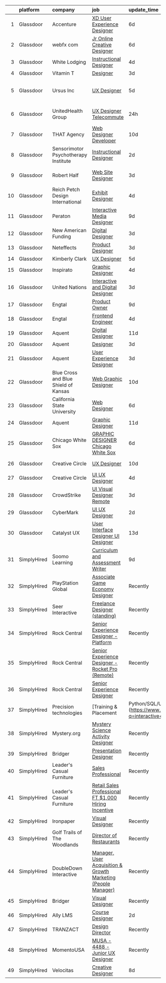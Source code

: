 

|    | platform    | company                              | job                                                                                                                                                                                                                                                                                                                                                                                                                                                                                                                                                                                                                                                                                                                                                                                                                                                                                                                                                                                                                                                                                                                                                                                                                                                                                                                                                                                  | update_time   | location                          |
|---:|:------------|:-------------------------------------|:-------------------------------------------------------------------------------------------------------------------------------------------------------------------------------------------------------------------------------------------------------------------------------------------------------------------------------------------------------------------------------------------------------------------------------------------------------------------------------------------------------------------------------------------------------------------------------------------------------------------------------------------------------------------------------------------------------------------------------------------------------------------------------------------------------------------------------------------------------------------------------------------------------------------------------------------------------------------------------------------------------------------------------------------------------------------------------------------------------------------------------------------------------------------------------------------------------------------------------------------------------------------------------------------------------------------------------------------------------------------------------------|:--------------|:----------------------------------|
|  1 | Glassdoor   | Accenture                            | [XD User Experience Designer](https://www.glassdoor.com/partner/jobListing.htm?pos=128&ao=1136043&s=58&guid=000001821014bbdc9a09d3584694411e&src=GD_JOB_AD&t=SR&vt=w&cs=1_2aed7ff4&cb=1658127170999&jobListingId=1007998810014&jrtk=3-0-1g8819f0ujm79801-1g8819f1cgrj9800-8f8785f4481b474c-)                                                                                                                                                                                                                                                                                                                                                                                                                                                                                                                                                                                                                                                                                                                                                                                                                                                                                                                                                                                                                                                                                         | 6d            | Ann Arbor, MI                     |
|  2 | Glassdoor   | webfx com                            | [Jr  Online Creative Designer](https://www.glassdoor.com/partner/jobListing.htm?pos=127&ao=1136043&s=58&guid=000001821014bbdc9a09d3584694411e&src=GD_JOB_AD&t=SR&vt=w&ea=1&cs=1_3067e1af&cb=1658127170999&jobListingId=1007998523752&jrtk=3-0-1g8819f0ujm79801-1g8819f1cgrj9800-e3a07e991e3ec309-)                                                                                                                                                                                                                                                                                                                                                                                                                                                                                                                                                                                                                                                                                                                                                                                                                                                                                                                                                                                                                                                                                   | 6d            | Harrisburg, PA                    |
|  3 | Glassdoor   | White Lodging                        | [Instructional Designer](https://www.glassdoor.com/partner/jobListing.htm?pos=109&ao=1110586&s=58&guid=000001821014bbdc9a09d3584694411e&src=GD_JOB_AD&t=SR&vt=w&ea=1&cs=1_04bdc2a3&cb=1658127170997&jobListingId=1008002432709&cpc=334ABAF5D42DC775&jrtk=3-0-1g8819f0ujm79801-1g8819f1cgrj9800-f1d73c922390e348--6NYlbfkN0CUGuJLYmOnKBgjCZRnwO7fYc5K2aVUnFf8xcwRpKz41myuTgtJNNvB_9HXDd2cV4Cl7HLFKs17h2rqyavgjPC6L42dJaH0c6QNVRtZWQPuHpjI4Fokm4ZQD5eb7U7gUh3h1r9EWKuQyqKEd3hJkg6dInTzVAdvPe2yG61bsA5GNyYA20khIpMUoMRl1w6HClgiHky_ejy588yfPrUCK7-5ZUMGNw-BQwvFapr1601rj0yFMOaNUqKC772qpL8JnjOX0xNdxOk0OtfHmo1POhTBi2PPLnTPsz1wAh27WMqYVUOdBA1p8qB0nF7VckE7Gtw3swV3Ll5yE3KrUZonjlT5j1ZYRPACKPqY6LPALg4CeN7TLYyWxYEZeUV7b2CbTnm4TQqsi592tejhEH0C4ETUYW2cBfwRlgGL4yTrWxRXjplsub8P43CJZbPci8DEk17N3n3C8ERrorF4ygQeTpbbbpVBs_Qa9tDa6UY21mMvReacgHr6J1OWLQa4wdFybME%3D)                                                                                                                                                                                                                                                                                                                                                                                                                                                                                                                      | 4d            | Remote                            |
|  4 | Glassdoor   | Vitamin T                            | [Designer](https://www.glassdoor.com/partner/jobListing.htm?pos=118&ao=1110586&s=58&guid=000001821014bbdc9a09d3584694411e&src=GD_JOB_AD&t=SR&vt=w&cs=1_a90fe26e&cb=1658127170998&jobListingId=1008006318838&cpc=334ABAF5D42DC775&jrtk=3-0-1g8819f0ujm79801-1g8819f1cgrj9800-c7d7ca1e7b63493b--6NYlbfkN0DMrcEu7yrtATojKJA7cEzGQ3FdRGWLh0CZQInL4ECGI6k5tN82kdM0OKoro5eXmjo80z3blDf38MxDtG7OIqdO2V2y3F7ikmR8dSt4Ww3HoTqnOf7TOkJOlXrmqtd1BDpsoisAi_Vs_2wtfU5oF2NH8qhILIZuth9zGpa6x0tbKnwPmWc6VqLoeiG-VRPELTO21McMXSpBnIWdEGKfGYNcKCLDqa8kQ4d3zY_JAyba04Gqw3ozKsGqu4AnsAmsixHirN44bS3xk8shU6SXVKe1kOdCB7jJd0XRll4GTCmAP4NDWYKGuj4xRm7Yh42-eyReZGiZOgz6vAnr_edAcNyBXX4em5JAsm5-TXig7Wj_jILIdTizrZiCgQdok2ymAzIYFuBsj0TgDtu0m3E1N4qCOhEglEwqPBLTjLY5YifVXsWgUoG7GXnmCaJGiyLhpHq7_an1pwsvXLuYVNzaKZuM)                                                                                                                                                                                                                                                                                                                                                                                                                                                                                                                                                                                       | 3d            | Remote                            |
|  5 | Glassdoor   | Ursus  Inc                           | [UX Designer](https://www.glassdoor.com/partner/jobListing.htm?pos=112&ao=1110586&s=58&guid=000001821014bbdc9a09d3584694411e&src=GD_JOB_AD&t=SR&vt=w&ea=1&cs=1_7a7d7239&cb=1658127170998&jobListingId=1008000665317&cpc=7AD1D84939BBEEF3&jrtk=3-0-1g8819f0ujm79801-1g8819f1cgrj9800-0f96744813fa570c--6NYlbfkN0CT8vBT9H5mqECx2dfLV_FONLPDKpIRssxVwtj05Tmm4rA5I0VNOPdM1oYsK66ov5raqgX3wEbAqZdKQ2bRDD-Dp0X6-vi-rGFWtr5JmS7ri8iqta97A4Sba_QeprC4_8DjNvbDSvKOzIvMsF2UHHBgczxw4I2t8hMOYXP0E6I4ch5WH6uqp-NbhlHYTMbqzz3uLwtbABvu9Giti9OM5VlRSbrRdL3CC55Av1Sda1Kiyie4YbGUx2Or94kbbyuLO7xb4jcPwZHkA3dlz3kULI_w5QJ0JT_Dc5-6LhS5e33G7vWRZROZB2LkcOmEyrGYYDZ69Zq-see-iIPCJ1aABKEsegAc-PlWfvECUqCSC38Mlag6uz9gXq0ERpdriLt_BxTYfnCrFsUoAd_A3FHZBCtygT8LKW38JYdXXNdgPe0E5NMwx5yDDGTqFeVm__OtEGN5OgCIPmPxRxFAq7OIKFeyITLHQCQfxCf7VMFK2QB94j6tLxpfkDQfEQuCS2UnKOYejc8O4nTeRDBbumDEBul0egv5_gvx5FNfg_DHBHWq3_iVNRAo_ynxRzFaUEM-oroknIO26vD57lBwXimn1HhwxFHO9yeYHUh5MWPYx1FJk9LETUK0CvIK6FwDMz6SOqk2ZDEhLJ_hACIkmN8rCBT1r7kmdBAU9RQ8_V3tklAt9C5KGYUS4OEAnhrxd6jBsF-WEJVwWGOFKel6GDGxkhggM9MJvG6WahZGI9DoDZJZ2YxuouCqWObl6C-lGB7Fr65jgqlTgNHxS9R8flNFYru2ZIpJyZpP5Z8jfMkWReXsCJnspK9T-VWyijv93RFfP3tgWqACyg65FCIw_LEBoNzqnsUNKZ7Zp5D69w1JlzwKQMBsDfPbCFErmSLjr8aVMamETktIH5M1JOXL-6oq_0kPKaZEJrEkAgGdHwTyOUDWJIb9nX95DBOWWpL3A_KTDQpWNDHvrWMw501k4jlJ6FLCWRlufSZdESSK3T4Q1d0PAA3D_dzgmOOsXG0k7Rh6F3s%3D) | 5d            | Westlake Village, Los Angeles, CA |
|  6 | Glassdoor   | UnitedHealth Group                   | [UX Designer   Telecommute](https://www.glassdoor.com/partner/jobListing.htm?pos=107&ao=1110586&s=58&guid=000001821014bbdc9a09d3584694411e&src=GD_JOB_AD&t=SR&vt=w&cs=1_803d47e2&cb=1658127170996&jobListingId=1008011106466&cpc=F41FEAB56D215062&jrtk=3-0-1g8819f0ujm79801-1g8819f1cgrj9800-fc8af884c2fa0a69--6NYlbfkN0C8O9VKdOj_1Zh75e9_CvYhSsWVxS1Pvi5WUWhsf4w7FOqiBDV5gLd8UJrG7vSEtbuVIqEurz7H746Am0o_l6joGfso6GReypwzaYKQWc37aNYfrlX-y_XltmqzZzaTmF0NLcuGdYEDkSozTS-2RpqEm8zBbtNsNzzRCKMaAMgubMJjNG1n5cuZ9IYzd3bDikt2bvfQsUk6GJHTbDmqkq34K9O6UDjQtAIVq0x0Dpt49Wp2VSb7drDx3w5fjEYrVzH-htndnNTSJTlYxO-Z-0HEDLZuE1TNWmAPcxAkJOKOmDsqWETj2r7H-OG11QUfrI56UfuqtYvugdO44jMwXqlgQCoEVR235gpxIcRDt0QXqulFbSLanGIkxDF34ceO5_Q9aWMLFSREJApviAC4wVEz4ofwFO-x2a_cJkj7qMlgzA%3D%3D)                                                                                                                                                                                                                                                                                                                                                                                                                                                                                                                                                                                                          | 24h           | Los Angeles, CA                   |
|  7 | Glassdoor   | THAT Agency                          | [Web Designer Developer](https://www.glassdoor.com/partner/jobListing.htm?pos=103&ao=1110586&s=58&guid=000001821014bbdc9a09d3584694411e&src=GD_JOB_AD&t=SR&vt=w&ea=1&cs=1_1d1839c6&cb=1658127170995&jobListingId=1007990020797&cpc=B576E40E3A51D23B&jrtk=3-0-1g8819f0ujm79801-1g8819f1cgrj9800-0c50c41ba30ab75e--6NYlbfkN0CNPXhQHeQmpFLG1zbnVry6FDwS6k36Zx3mOturxRE7VTwd-PHBCgegvK6MSUCpLPNO5VeDiSWy4Jg_X4vF36py9cvxKfHCa3YoYBIzWKw3WHI5I-J9NyizVTVDg5tcklXjn-A-4m5usbuY75GunOoLcnQEC6itfPuGb4uBUW9zcmWdS5i-3rDgLi_VQXhNEa-5jiM3_R4HQgcY7ikBTrT9VmGHoaICIzQnHbXy23Vy1pfuI85uQ8qoCgAxn0n7-8AH7xptevvhYzOJovYuz1dYcu9M5lzk_ODzSojbdXmNMPIUH8Ze9prCyOvs5XLGDBXU-T8DnlwmR7mXzSIqUGgwfHuRJ4r131M_g79Sbqcuou5OAawY4VfMlD8HNSM4A9S28bXqgrxRoJpo_LinhSf81oEn9jndtscKXqPs9_NATapbetNv_S7Af4EGZJ0oFd6Vgip_QcEQ_4s7h4UZGENbx6ifYYw0RON_pszpOl7J30yqm87H9Td54864MkU7OV4%3D)                                                                                                                                                                                                                                                                                                                                                                                                                                                                                                                      | 10d           | West Palm Beach, FL               |
|  8 | Glassdoor   | Sensorimotor Psychotherapy Institute | [Instructional Designer](https://www.glassdoor.com/partner/jobListing.htm?pos=105&ao=1110586&s=58&guid=000001821014bbdc9a09d3584694411e&src=GD_JOB_AD&t=SR&vt=w&ea=1&cs=1_1d34bc1f&cb=1658127170996&jobListingId=1008008333011&cpc=44CD5376B8534B8F&jrtk=3-0-1g8819f0ujm79801-1g8819f1cgrj9800-6e07102b6f975ccd--6NYlbfkN0BxkLIcfe0oqaYINownie861a0BJtkzmJW-WyGv8J0JYLPI_pkCjhnMsUhoUXtoasG26cMlDiiyaIe9okRIv-06E0Ibk8N9glSVhe9b2ec0KYjdEj3ZGIxXcwTSaayWbkZL0s4ZlplEZ40Kxb6Exix5DLMLz2yCPDhqI91-pD10F7eECK3bZNCREH1AZYBtj8yYQjTpKooUH6lOkLioHctzlZxhKgno4MdTjhfUY8wP0SoWmSpHwVicY_eKCJrHQbBNQEJlstPB45_CMMK-sSWBAG4jeHku1VUnlN0qZVEPL5WN3eEjigRuXV722Lo0OEBTU_93RLJZttVMu6sVf8iHQ7Jurns9OZLYNpaGWs-ITE8KkEja7WDJvaT4OeEdCDWG0Dn0fVYUdI7dyc3Nu471BR_Xm1RlASEGFaH_iLN_65m1xMXzTJikrMY2NEA_nQHI_jgi4db6sq7y_L6wDKZnbacGOL5_RfSlbntXnVF-Z7DB6sKID0tv6twQyXIsTeg%3D)                                                                                                                                                                                                                                                                                                                                                                                                                                                                                                                      | 2d            | Remote                            |
|  9 | Glassdoor   | Robert Half                          | [Web Site Designer](https://www.glassdoor.com/partner/jobListing.htm?pos=120&ao=1110586&s=58&guid=000001821014bbdc9a09d3584694411e&src=GD_JOB_AD&t=SR&vt=w&ea=1&cs=1_6b56b2f0&cb=1658127170999&jobListingId=1008005783556&cpc=F41FEAB56D215062&jrtk=3-0-1g8819f0ujm79801-1g8819f1cgrj9800-75be258a8a1c48d7--6NYlbfkN0CpzDdaQkua3np5pkmj49lKioZwmwxQ-yx5plwbYmV_M_hSx6mEeMAENFxW9nLsJvwHREyJc9lkML2FAP6yY7uOdte9HUn5KI3R_xuU_ILn2v1RWiqOESekSoX9Uved_SJ4LWjkrQyPEYzI_7meqauWph71ZUJqNRqV8D7zr7-ASZalFdYqQ4m2NmXZh3D15XdgXKDDsvF-fHfhuwWk742f-zDYZJCDsCATuKUP8Ei6CRxDB9TjGacP9HjAKW1Hkqmii-lKWbmsCUv8cUeqNTAxzY_9SKO0qtrSokGNCqUheVa-zZ3MtOG9GGwu1YRbiKtWixOfDlGxASNmyGH_k2tY3JZXj6ANU8oU_uo0iPlypKFUfHYcFAvAvADEQfRwz1TVVuvMQMiNBePI6UUeU5p_4YpQE8aqEOYh8dYSDTCKt6HaWsb_MgZfED-gIs2z50cnuErI7X5-2aVEm7Beb3a2Jx8xUdYXG79J4cugncJjL_cyeoff1hq4Dl9Qj2JeXLRjMsoTecWlpivUEkN2tq5aTLoaWcKyznCtqZwr5UgW9Cst-WQg4Sg6)                                                                                                                                                                                                                                                                                                                                                                                                                                                                         | 3d            | San Francisco, CA                 |
| 10 | Glassdoor   | Reich Petch Design International     | [Exhibit Designer](https://www.glassdoor.com/partner/jobListing.htm?pos=104&ao=1110586&s=58&guid=000001821014bbdc9a09d3584694411e&src=GD_JOB_AD&t=SR&vt=w&ea=1&cs=1_4633269f&cb=1658127170996&jobListingId=1008002938812&cpc=AF1E4A3695F490BE&jrtk=3-0-1g8819f0ujm79801-1g8819f1cgrj9800-3b5b7d28d0157a80--6NYlbfkN0AzDkwE1E6nFtjvvvc7BqCxawePj4p5F5Tpa-icpHS7yI1-CjxT_KXQYOVUQT_0dY0vCULujJzTncjbwiIzoH-koxOr7zJXgvIxjTsITWJ3JeHuXqEz5NuacEMkK1_BWBvQFI2sdlgpm-v1MDJ1NMri5mPZccDd5YL8bESDpYGHhCBSuQ89nx4Ag7HlTKZBfmY6vGK52rlx1yxdD2HQRv5-dDOZ4xETmA2ko3PljsUeYkZMpsKulh7PbUGhB-iPX2aCFuFylXXLKlwBcqJpyOtLBrrH29mj7hu6ULu_oh-XJlBGcLXskd-WpXyirqHbnO6IZlp8ep1gBUm_c9iVj6BdoYQbcNp565-rtJn-wIx5u19mFlXwcqvGVxiT-_ArA101YQjqMIcctZPXt6PrPNz8IXwGa3gwLgOAv7-5gp1y9Y4B4iuyhSXx-mGm4GV6-Ly_ZzJwDr5LI5ac03gH0nB3lLnHUQ_Cc2-Ph221SenOtzpLx-9DyBo3mp6UHKPDk6M%3D)                                                                                                                                                                                                                                                                                                                                                                                                                                                                                                                            | 4d            | New York, NY                      |
| 11 | Glassdoor   | Peraton                              | [Interactive Media Designer](https://www.glassdoor.com/partner/jobListing.htm?pos=124&ao=1136043&s=58&guid=000001821014bbdc9a09d3584694411e&src=GD_JOB_AD&t=SR&vt=w&cs=1_668c9c32&cb=1658127170999&jobListingId=1007993449848&jrtk=3-0-1g8819f0ujm79801-1g8819f1cgrj9800-af9754c27ac14a84-)                                                                                                                                                                                                                                                                                                                                                                                                                                                                                                                                                                                                                                                                                                                                                                                                                                                                                                                                                                                                                                                                                          | 9d            | McLean, VA                        |
| 12 | Glassdoor   | New American Funding                 | [Digital Designer](https://www.glassdoor.com/partner/jobListing.htm?pos=108&ao=1110586&s=58&guid=000001821014bbdc9a09d3584694411e&src=GD_JOB_AD&t=SR&vt=w&ea=1&cs=1_1ef25c04&cb=1658127170997&jobListingId=1008005604342&cpc=32EE424DE2B657EB&jrtk=3-0-1g8819f0ujm79801-1g8819f1cgrj9800-96c3d0f824927e96--6NYlbfkN0C2BFb7Ub2YUp4strrym9V3pWtjyRKtgHKt_kMzkewmGGJEved23y_kY-GSZp2akmMrMXBnf0_sPdCtSd-PsOEUyt98Mi-sR6I7bW0HgmIbOmUMY25IRArly9j6Qd8Aune8lrTsZEYIa91ohUTgu9UT6t137nsGeEKm-lxKnQqZh_-my8GcKR-aODhCp_jwJzOP2rLyYzcraf28R_S5zB7CRs1AtUbUYV7VWWg20ApjKQ5RlHTASEV4bEdnhOuniEjW4YD718UV4e38Drw8Wmwyf30GIQCe7e_koAOiXGASvwyhfWhG02YbYz-TSWwqbgLgOn-43oycftu_T42-gh-1HQzJAC9n7gMjX5m36RJU994MW_QIrbmIOCedYk2MsaugVYJrYeZp3b6sJxhqV06cUb_iElicoPLlNLXo-3zo996C-Twwh3zXg-CIV5d9kiXa17wWlBFcJX5ZDPkYtPxHwDFpxDV6VORNwa_tOND3WqpFD5Gqh5fhIbdlCqgjmKQ%3D)                                                                                                                                                                                                                                                                                                                                                                                                                                                                                                                            | 3d            | Remote                            |
| 13 | Glassdoor   | Neteffects                           | [Product Designer](https://www.glassdoor.com/partner/jobListing.htm?pos=115&ao=1110586&s=58&guid=000001821014bbdc9a09d3584694411e&src=GD_JOB_AD&t=SR&vt=w&ea=1&cs=1_c089e2cc&cb=1658127170998&jobListingId=1008005868315&cpc=9DC6E4D8324653EE&jrtk=3-0-1g8819f0ujm79801-1g8819f1cgrj9800-b455ba9be497bd69--6NYlbfkN0DkPptDrJXidHbiX_cAZqY1TBO6BcohTQUDFYyXRozAXCnWqtX7QyrzcYv9EndguHUgBzxSjTIlN8R5APjUlLHcXvf6UKqzRTh5mnDBphuJxX8B2qcI1DRDCe64a9PFP-UrkUNk8IFTNKNsutTJsajT1AAJb6unMnFCgmqwn1BptphvTpVsOJBwgTP42N8apUfFkVDksQilxmFEIodLjo6DasoBzrs7KpmgSHg4b3YJbUOxhfKOzWfj06-EE09i_9MQci14qf_D7UsqOdBy9KA5IdkBJAArWtxpMwjKjgrve_EA28WyQx2E6wyI2JVnJk8wnwMsvuYthLJM_opMTyZsoXwUn1g3M9mRS526WHmMOLigw_QP1XfhB-l4vngmmxJXiDVaRTqU1_qYSi69MFJ4fbAhS2odzbqNwo2Y_uJShJdx7BytM7oFL5nOUtb3G0AIoirDxy-0TpZc0OIOGngMOfy2aiPlz1SpkgJ40J6ENuST5cE_rUPBiTwVX7k2Dt-te1PwISUWMw%3D%3D)                                                                                                                                                                                                                                                                                                                                                                                                                                                                                                              | 3d            | Fenton, MO                        |
| 14 | Glassdoor   | Kimberly Clark                       | [UX Designer](https://www.glassdoor.com/partner/jobListing.htm?pos=110&ao=1110586&s=58&guid=000001821014bbdc9a09d3584694411e&src=GD_JOB_AD&t=SR&vt=w&ea=1&cs=1_8c363999&cb=1658127170997&jobListingId=1008000689139&cpc=C891152315FA1AD8&jrtk=3-0-1g8819f0ujm79801-1g8819f1cgrj9800-6940c3b835ef9c13--6NYlbfkN0ARyD88zZa8G4fZaD6jLAgXtQ8K-B7dWBWCK8oXQKVaKig_6nzqbLjwMGuvQzHRYlOUcSn1scKefGxQpEG5-nCaBd6cLVZW_rTnRdNNgBJQXv5XPN9_UiIHwNcVR5BRuRj-AufwsFa1GHKvjFLik9hTgwSCJJyzjRqUL93YX1UvnIK54z9edYv2l1FDD5h421zEKunAXFZ1zzwtcbj-jZ0XNs_wr7c9ABPThKO_7v91a90X9GJK9lvqaexdUMFRF9-SOBtgn9SFaljPek20WtPIvtSkd7ekatsZYRqGvlQqOyu8ACkKVZ9GNeQcEsFw4pDoqzOjWFY6ycJyixWaht2UluEDMuf0daVkollTKcKanxlqljytp3o0xJDAMKiRs5U8gTp7caWngjS-TviTzMvwnMAFtzmV5fKPdqHHupWZtl9EgVgahzpPX_NVGJeK5-WHlyNB4DnqiQsHwqgqrJ0FZY7RZzgdctYVIUNXsX9Ro7l5ienlHVTOcWsimAG1iDA%3D)                                                                                                                                                                                                                                                                                                                                                                                                                                                                                                                                 | 5d            | Remote                            |
| 15 | Glassdoor   | Inspirato                            | [Graphic Designer](https://www.glassdoor.com/partner/jobListing.htm?pos=125&ao=1136043&s=58&guid=000001821014bbdc9a09d3584694411e&src=GD_JOB_AD&t=SR&vt=w&cs=1_3608a70f&cb=1658127170999&jobListingId=1008002942765&jrtk=3-0-1g8819f0ujm79801-1g8819f1cgrj9800-a6324d24e7891b17-)                                                                                                                                                                                                                                                                                                                                                                                                                                                                                                                                                                                                                                                                                                                                                                                                                                                                                                                                                                                                                                                                                                    | 4d            | Remote                            |
| 16 | Glassdoor   | United Nations                       | [Interactive and Digital Designer](https://www.glassdoor.com/partner/jobListing.htm?pos=129&ao=1136043&s=58&guid=000001821014bbdc9a09d3584694411e&src=GD_JOB_AD&t=SR&vt=w&cs=1_6ffedf91&cb=1658127170999&jobListingId=1008006253502&jrtk=3-0-1g8819f0ujm79801-1g8819f1cgrj9800-a4af8780d5e03816-)                                                                                                                                                                                                                                                                                                                                                                                                                                                                                                                                                                                                                                                                                                                                                                                                                                                                                                                                                                                                                                                                                    | 3d            | New York, NY                      |
| 17 | Glassdoor   | Engtal                               | [Product Owner](https://www.glassdoor.com/partner/jobListing.htm?pos=122&ao=1110586&s=58&guid=000001821014bbdc9a09d3584694411e&src=GD_JOB_AD&t=SR&vt=w&ea=1&cs=1_844a855b&cb=1658127170999&jobListingId=1007993096051&cpc=AC285F3A3ECA6BB0&jrtk=3-0-1g8819f0ujm79801-1g8819f1cgrj9800-eee2d180471af58c--6NYlbfkN0B7Z8t6fEMDh_BTkcJVPNJicKvZQEBTy5HSwyHa20ewqmyfWNXjNsfvmtdqiCQm-EzbU_ayt_1dV_mkQSOUR08VlOWq-QB78UPnTy2vK8yzdADMRvGTm3TJ5v2VuzjgkA4o0Fcdt23tZ2IZ4ux3MwC-fHSfDwcDbVtZ5V5QbjZdN6YagjtkutiiKnkhH4GHJmhuGrMMLVRoWQIsatF99vT2vGmUrviLaf7MtZdig0f3hED_xN0umcdgO-ogVTmlZMrklrCCOzgyKZZaP3x1pfD-UNsHuus7iJIVH_Duf5VBefCvGMyjKsZa7WKBNMk-05GdFbXqJgLdJMTyYfR2r4zJvYqXFuHGwrNNtTxpjOJ9g51zrEJrEPgsdepQPBN1nTZeGOrRj6SlF2-p-gyZR9IKsU9Bv-Pwx_Er24vyNpQ2epBfSeGgF3ml42dDoLKLnlT_plmOaPLK5XHUUjzUTK1Sd3Cnu2DR6pFx0xVN64n2D6tIrpqBX3OLfYHzVB_UXz0%3D)                                                                                                                                                                                                                                                                                                                                                                                                                                                                                                                               | 9d            | Englewood, CO                     |
| 18 | Glassdoor   | Engtal                               | [Frontend Engineer](https://www.glassdoor.com/partner/jobListing.htm?pos=117&ao=1110586&s=58&guid=000001821014bbdc9a09d3584694411e&src=GD_JOB_AD&t=SR&vt=w&ea=1&cs=1_bee7499e&cb=1658127170999&jobListingId=1008002673139&cpc=AC285F3A3ECA6BB0&jrtk=3-0-1g8819f0ujm79801-1g8819f1cgrj9800-79d59325bcaae3bb--6NYlbfkN0B7Z8t6fEMDh_BTkcJVPNJicKvZQEBTy5HSwyHa20ewqmyfWNXjNsfvmtdqiCQm-ExtS6xz5Sl1OvZBWtRbLgq20bQnKJXfljdUsfx2oPzT1-S7qnfj3T3-N2DzLnEDKKHD_QQHYIGdzkNF1ojLTKGXEDYounEBkkB95nCdgj29ygoTeOxojKlerontGyD39dr2_eSFskizPoCqTYFZRNlPfjf5EGjkVi3LwnnAO83kg5AjOKbe80Uw0pQHoB9KNvTfcLQEakAaBNFR-3Hlbg_PWPYfNs90MfRjdQnlj6Rq13CnQIr3ZkqBswR1Nn9oB98SIEM1XHm6nK3zLkZg-NpdpAEciBveYLboYuUwOVztvSiVrGDnKIgYvsmpJhiSyT82sTDbKeunq3CkNpFWvXWaYGH0zkXuf0RdPUSJnQo6AFhXcfzyCzsse0GqmSCdeaHYNjkjKH_WaorYHUMMQY7XevAAVoWev5MABoxYPG_o4hcTrIOjEQ-ikKyVJygQt0o%3D)                                                                                                                                                                                                                                                                                                                                                                                                                                                                                                                           | 4d            | Remote                            |
| 19 | Glassdoor   | Aquent                               | [Digital Designer](https://www.glassdoor.com/partner/jobListing.htm?pos=121&ao=1110586&s=58&guid=000001821014bbdc9a09d3584694411e&src=GD_JOB_AD&t=SR&vt=w&cs=1_963409b9&cb=1658127170999&jobListingId=1007988244177&cpc=3DB599BF2F4828F0&jrtk=3-0-1g8819f0ujm79801-1g8819f1cgrj9800-81eb5540782e989b--6NYlbfkN0DMrcEu7yrtATojKJA7cEzGQ3FdRGWLh0CZQInL4ECGI9gD0Wolx9R2v-Aex0-GK07REm1m7sETvjyInrHo4GQnK4bB16FHwajt8xGSsCfEeU1-PjuZPHT7w1eK6QEn4Au2oR7xkDOVJ5TUE_bGFzAB_kvTlvdESeZSGvIMV1SBlW9s20XP-jqMBctR7kXMazKAmFfvbcXyqnyiGWxU9fkUmclh324VjGPhwLdhpFO13VjunqMF4OS1bUAzVEZPL0XvnoToErR1XSrvLnzYiv0k2BgvvqROP3QmELXwTKSGXsXA8CDy0T4okRT_SZiN75QqVpVIRV4MPTuDzjsTrUoEVxY8jYhOFrGwfer3CNzNr9v1dL0BCCmU1POKXxFusGeWQ-gHpSr9ryV3Ziy86VWVh9V01BmDFzuMullZWuykyif79lOvnNlpCfqNVvsvej13tRJfuTPMCA%3D%3D)                                                                                                                                                                                                                                                                                                                                                                                                                                                                                                                                                                                   | 11d           | Pacific, MO                       |
| 20 | Glassdoor   | Aquent                               | [Designer](https://www.glassdoor.com/partner/jobListing.htm?pos=116&ao=1110586&s=58&guid=000001821014bbdc9a09d3584694411e&src=GD_JOB_AD&t=SR&vt=w&cs=1_53921d24&cb=1658127170998&jobListingId=1008005717302&cpc=B076152010A3B66C&jrtk=3-0-1g8819f0ujm79801-1g8819f1cgrj9800-7b9d75c85321c3bc--6NYlbfkN0DMrcEu7yrtATojKJA7cEzGQ3FdRGWLh0CZQInL4ECGI9gD0Wolx9R2EDT7B77c2cTStk5xcRXs40S85yo9payLD3YhGHfq9pAjRpEQkEkLsu_qSYEQq_qXR7aq52LtEWM8YkTcc_GGzpwtjLVc2lKH9fJSJ-lugPakI67T9snYeUh5FYe2XaDQY_DTrt_MgZP9J9nsyL21gnXrHqaoQcz_7xSy1ajkIwKl2aSrqtsPONVHLHHB9xbpV06zVWO-Mw-LbLaSLJjwAwnBqrmhTe9_KodW14OXBcRvgEfLywK_pQwxVj1A0sJpMUPNcE29-WFor1PRCrOgn043wEWE9p1pKGiUiyssUI_2nrQOEgK8QHBglt8ESci4K5gcgq9RHEFWSxzvHxfr-mZM2cTopRSnbRLh_TWXVZyKPyM7nkjFnt0x9Tzh_N2gvhdwwa7HAhrklSLDLYZETQ%3D%3D)                                                                                                                                                                                                                                                                                                                                                                                                                                                                                                                                                                                           | 3d            | Remote                            |
| 21 | Glassdoor   | Aquent                               | [User Experience Designer](https://www.glassdoor.com/partner/jobListing.htm?pos=114&ao=1110586&s=58&guid=000001821014bbdc9a09d3584694411e&src=GD_JOB_AD&t=SR&vt=w&cs=1_a41cb0dd&cb=1658127170998&jobListingId=1008005717309&cpc=217C45A42544DB93&jrtk=3-0-1g8819f0ujm79801-1g8819f1cgrj9800-98b219d95de7ba66--6NYlbfkN0DMrcEu7yrtATojKJA7cEzGQ3FdRGWLh0CZQInL4ECGI9gD0Wolx9R2v-Aex0-GK05IfJLz51ifQlFu3f9LLJriXpNmR4ZDTEaouVazj3PnmjzQacyfOeWRWT3lZ6Br6C-TpxZKn-A4G79nV1jZ5dnSgNQO4TRuaDhpZjXEQV_EyCCRWeD0MwXXfd9O3bcaEYRC-5maN0Hhs3D7j8jGCi7F8_dUN-FfG54XLPSdLFGAhNxjctSk5Vh3Kk9TcytVhdrvPQku6LGsnXkAickUvsb1C1XDoVaPgUb6oKNkzZaw9_5yTb-hEMF-Zg1mxMk-0PquXY_dPzOlKYd07arl_SMdFAoOe7tsJgj8V9oCiIcm3PJj9N7DxSFmqRBtdNJF57TmxNwr9eps-pKW76FkF3ra2QDg-sB17KAeDTKI-UfYgoCojXimRrB4bJc4YCFrOJjUD6mcXjIj-w%3D%3D)                                                                                                                                                                                                                                                                                                                                                                                                                                                                                                                                                                           | 3d            | Seattle, WA                       |
| 22 | Glassdoor   | Blue Cross and Blue Shield of Kansas | [Web   Graphic Designer](https://www.glassdoor.com/partner/jobListing.htm?pos=101&ao=1110586&s=58&guid=000001821014bbdc9a09d3584694411e&src=GD_JOB_AD&t=SR&vt=w&cs=1_609ec940&cb=1658127170995&jobListingId=1007990691312&cpc=9900C911F071612A&jrtk=3-0-1g8819f0ujm79801-1g8819f1cgrj9800-a646a3c5cc0d5ebb--6NYlbfkN0C0fM3cAMPIJxx2YJu0-54AUzYyvdboEQAVt4G_xOBTWEOaDebnHlkXFTc2Kq0ZccTKs_m4kr2IGIqRKB-1jaqsIt8-Q80KNCB6stC69y0_zLiFe1CnqDWQFScQ-vNNv8K_7ON31hz0iQWH5w9u6c6B-QGCtvlm6wmT8QXnqjnMIPUu9PkXa-F-Ip5WNX_LQhC5qtgc0mTimT0eMT7vswUygjFhDrois3pVHOxGLNJBoXCUMLUQQmyTM--vVjbkjzcnhXeGjcY8H1NJ8N3esrTsm0Aoq9EW3OEHlmZafu3CDngND2hxI5Ms-obvYJtlw8t3lL7YWJI_kkweVl-d9g5nbT2XgRTPrbG0YpK-UXBwONuHel26d8lIr5ctyeVpHE-BZ1huTFP2Ta-UE3ugXEydSnZFK22KrBX-3-HU93PoaR0gnSo8pGyHlDqHamKIroBzTxa0NBa3kmzLBWzaSRgfPeZv2VXn06LA0kX3lupczqJO2EQ6fgFDYT0s6VTRUynXvy3wfBZwgbI3Rbi7fYhRVedtBCD1FzjRCON2rDjpglMdh_BidE_JDnacRAD-lI8pdfQm0nRkvh8Gzir9yatw)                                                                                                                                                                                                                                                                                                                                                                                                                                         | 10d           | Topeka, KS                        |
| 23 | Glassdoor   | California State University          | [Web Designer](https://www.glassdoor.com/partner/jobListing.htm?pos=123&ao=1136043&s=58&guid=000001821014bbdc9a09d3584694411e&src=GD_JOB_AD&t=SR&vt=w&cs=1_358772d9&cb=1658127170999&jobListingId=1007998160352&jrtk=3-0-1g8819f0ujm79801-1g8819f1cgrj9800-667cf0addabb1ea6-)                                                                                                                                                                                                                                                                                                                                                                                                                                                                                                                                                                                                                                                                                                                                                                                                                                                                                                                                                                                                                                                                                                        | 6d            | San Diego, CA                     |
| 24 | Glassdoor   | Aquent                               | [Graphic Designer](https://www.glassdoor.com/partner/jobListing.htm?pos=113&ao=1110586&s=58&guid=000001821014bbdc9a09d3584694411e&src=GD_JOB_AD&t=SR&vt=w&cs=1_0de45baa&cb=1658127170997&jobListingId=1007988996665&cpc=FD1C1DA32C38CFA7&jrtk=3-0-1g8819f0ujm79801-1g8819f1cgrj9800-d52aca7df62de0a8--6NYlbfkN0DMrcEu7yrtATojKJA7cEzGQ3FdRGWLh0CZQInL4ECGI9gD0Wolx9R2v-Aex0-GK042anucAX0UHAFAOZzfrb71RaUo5kU5NRbNy-NsEMl1LCrzajUtzA10UAE84u9e-MwLM1_TYh0_bh1m7rzdxuUI1PJE0uGSyUy0yJb0OhvDaUiOB9xESavw4WL0bQffF-OUJdJlpSKuxLJ2j_pTv4E4lyCxRvqTY203vTNAd1U4BWy-OdPVhHFwe5k4SK2c1rZ468K3_BTD13T2Fogq3Q3yEhesmTO_qYO5516KdxGjxUv_9rwk7PihBdpp_ySz9MeEk8jZU6abr7iVAQHcX8xDn5yjo4ry_Q4liveW3XmRxQG4b6qRKvj1x_R8eqVmKZFEaPKv5JvrVMc7Xmq1qI9O32nKenIC2exJpyJcZevF5NxEQLsonlntsiz-ZabJmG3pl2FQKaY-tQ%3D%3D)                                                                                                                                                                                                                                                                                                                                                                                                                                                                                                                                                                                   | 11d           | Atlanta, GA                       |
| 25 | Glassdoor   | Chicago White Sox                    | [GRAPHIC DESIGNER   Chicago White Sox](https://www.glassdoor.com/partner/jobListing.htm?pos=126&ao=1136043&s=58&guid=000001821014bbdc9a09d3584694411e&src=GD_JOB_AD&t=SR&vt=w&cs=1_32712c3b&cb=1658127170999&jobListingId=1007998175018&jrtk=3-0-1g8819f0ujm79801-1g8819f1cgrj9800-8c29110d54aef96e-)                                                                                                                                                                                                                                                                                                                                                                                                                                                                                                                                                                                                                                                                                                                                                                                                                                                                                                                                                                                                                                                                                | 6d            | Chicago, IL                       |
| 26 | Glassdoor   | Creative Circle                      | [UX Designer](https://www.glassdoor.com/partner/jobListing.htm?pos=119&ao=1110586&s=58&guid=000001821014bbdc9a09d3584694411e&src=GD_JOB_AD&t=SR&vt=w&cs=1_001c6cb0&cb=1658127170999&jobListingId=1007989810259&cpc=F4EED0218A761C36&jrtk=3-0-1g8819f0ujm79801-1g8819f1cgrj9800-b746c4ec8bf8e385--6NYlbfkN0BPwlZa85gbT4Q3XYQoU_uQn0Qmw9zd_9UNfmcwtqAVud1yvyq1Z4UAlx1bxhDUi3L-R8pWC9B62GfNwzonnp0HuKmp8QxhWmSxbMNvnhGnabWeXpTgTUvJZwDj9vN906M5WakQWJqYsOg7tf-fo9LHbOxZae5UEEE5ceBYDtZWN9z6CyKV2H_XM7bcAvSF5JE5s9FvRDwAIavXua6NKPDoZV2dBmVqoe3BwUOO1RIYaYahwQZaGTWvehX6xZ3PyPhYdHh3w4r-tuif3RNAuKjpFEYeiIfP4CtQ7TnEild238ynD7_CaoYce1excmovV7kdI2pxp51rz_pYbP12C8mIG_yg_fe_dEE6gONYIw8KCJiGTNhLUR09JERaSwYKkiZ2A-dYuYyjujKbZDIJrovsWEtfdRbBHI7W9BH9JC3zKJzLcIj_9rt0WfP09EXLplrvQFypHUD94cQPAb3ACrjn-PCiWM-ER5ai1FEe6xlLAx6RPXDC3CK4TrxJ6H0WfKUrGGgfUdpVKQ%3D%3D)                                                                                                                                                                                                                                                                                                                                                                                                                                                                                                                        | 10d           | Mountain View, CA                 |
| 27 | Glassdoor   | Creative Circle                      | [UI UX Designer](https://www.glassdoor.com/partner/jobListing.htm?pos=111&ao=1110586&s=58&guid=000001821014bbdc9a09d3584694411e&src=GD_JOB_AD&t=SR&vt=w&cs=1_4b36f622&cb=1658127170997&jobListingId=1008002398522&cpc=6FC5BA77C9A4CD78&jrtk=3-0-1g8819f0ujm79801-1g8819f1cgrj9800-1e23bc5f6458b1dd--6NYlbfkN0BPwlZa85gbT4Q3XYQoU_uQn0Qmw9zd_9UNfmcwtqAVud1yvyq1Z4UAlx1bxhDUi3LcJ97tdGRNMsw-oanGoII7_ZV-gEEzn-flZX7XTEGBP8EzqEDwuBeh5tvQPcAl4uxigyetDPWHfKVmspEhHWZUPlcePhAvLRsY4CgMJPHDoHu1coV67oWQgqxqSfTXeJMRYNsrk1rvgv0V_9blLqV-njYeN_9jPKjUXq1eMlBkcSFy9gwKs7wZJ9aOQ6aQozE0OhDfTtscdyZq3qRwiK5Cy44q8gbP4JyiOucSvakIunRax-y806zt0iWReB9EvTFHzYMqbiX_v0Wa5Eloax0Z6tQYtY6IfHaSPG9nkYkUbED49gG6hiHCJA-aTE4SaO3qGNedYSAnqbcJ3TDoRAEg9IO74ejaONxIv0j_E1trgLYefM_9Tt0--41oPdMmC6F0OhantIf9Bv58xv-2exq8dKd20dPc5MSChf-ZgKrXUeWY3tY4_zmjsIv3uLH7-elQ6UvPEXV6fA%3D%3D)                                                                                                                                                                                                                                                                                                                                                                                                                                                                                                                     | 4d            | Salt Lake City, UT                |
| 28 | Glassdoor   | CrowdStrike                          | [UI Visual Designer  Remote ](https://www.glassdoor.com/partner/jobListing.htm?pos=130&ao=1136043&s=58&guid=000001821014bbdc9a09d3584694411e&src=GD_JOB_AD&t=SR&vt=w&cs=1_d75de66a&cb=1658127170999&jobListingId=1008005239713&jrtk=3-0-1g8819f0ujm79801-1g8819f1cgrj9800-799866f077c4d91d-)                                                                                                                                                                                                                                                                                                                                                                                                                                                                                                                                                                                                                                                                                                                                                                                                                                                                                                                                                                                                                                                                                         | 3d            | Remote                            |
| 29 | Glassdoor   | CyberMark                            | [UI UX Designer](https://www.glassdoor.com/partner/jobListing.htm?pos=106&ao=1110586&s=58&guid=000001821014bbdc9a09d3584694411e&src=GD_JOB_AD&t=SR&vt=w&ea=1&cs=1_b734b1d8&cb=1658127170996&jobListingId=1008008655995&cpc=6FC5BA77C9A4CD78&jrtk=3-0-1g8819f0ujm79801-1g8819f1cgrj9800-5c345d5baa5db2a0--6NYlbfkN0DWtRa9NJfjQIs4MWRRqD4F41esfMsK79cV24t80VXfzUK_fEmIZn_-4eoJdekIGUHMIlwypN3lcu83XE_0xA0yFcEnsYGBT3ergFJfEtBm-zmAJSN6j5yE4-1TF14_IyxcQXXu-Xbp1g_T_rUVuiXcDPEDqDO_3beSss8mMxj96B9RN-KUimPN5ObpPK6QtFxSntk_hVZAi1ttVS_XiFWJFkCpMJtdQOAN4gbwHAOsgtbYoOfDZWA84W419N7vldmJ7TTENW-rt57tPPBlneq2gFf-NsLchIVjx8Nz8bpzuDFOXaB_pvrG_1xbyQ_7zuh88qo6KsgAir82qPh5VM2jrj3YzolqBlFXn4fHyociKbVsHifX0Z8KQkEzPxf9OeTEZBRoINFXCCyrtoRM91M9bfcTZNb9pHKd0XbjlZiUOoaV6knUoatOHL-ClFmA8fILL18pTMl0n6-vyhE6qB8wYTVK63H97l6VUHTrZgqjPGdqXpCJA03luQ3_MYb8Xlw%3D)                                                                                                                                                                                                                                                                                                                                                                                                                                                                                                                              | 2d            | Phoenix, AZ                       |
| 30 | Glassdoor   | Catalyst UX                          | [User Interface Designer  UI Designer ](https://www.glassdoor.com/partner/jobListing.htm?pos=102&ao=1110586&s=58&guid=000001821014bbdc9a09d3584694411e&src=GD_JOB_AD&t=SR&vt=w&ea=1&cs=1_9969f681&cb=1658127170995&jobListingId=1007984001420&cpc=2CAED5C921A5F994&jrtk=3-0-1g8819f0ujm79801-1g8819f1cgrj9800-8c6d80d0b9838ed3--6NYlbfkN0CDT44rf6WF3koQ9jiCoqoPh5wplAsBzejSfJqCnyftlVzOgWxG6b4IxOlQehvWrDYUuRPDMYl17_S_8RX-bT6nezF4TNORwEA_9jwlHsGQdu5E3-nlrE2O5FXcIXhXPa1vQw6Yaybffkgnzcdv8jmrsJsDe6KQMfW5TaBvJommPIDjAIeMdbJYnMirCQJXrd6utfx4yiHZqtHupoZ5Q-mja7MdPiASLRU2Zecm572-LTBUpt-3g6RblQaB88FwynSI7M0DW_RkS9lxTBSZe4XZnmfis7zNFkaZ-YOSO0QIbKMCBNYuBgU-WuCrIAaeiwiwZFHhYZfSl9seVci4JLi6sk3JHSEtNPNITlwRbVm6iZYZ6qbs0As5BFYPgCnFJonYMRNF0EhD6qZLbGCS6pJpxgoKa5upfuccc0Fy7QbznBjAyJugBGHQmZ8avCFPzEyhZQGA6x1o7k43pslCZfD6kxlICh_9S7HjCwv9vGLmIUX4oCcRxM4hpaiY_pL3XUiTUWMBWVyOOA%3D%3D)                                                                                                                                                                                                                                                                                                                                                                                                                                                                                         | 13d           | Remote                            |
| 31 | SimplyHired | Soomo Learning                       | [Curriculum and Assessment Writer](https://www.simplyhired.com/job/DQpP0x-LQktauFNb-cE3DHmQV0pkSj6iBZUdHX4xvhFc-YD7o7_XHQ?q=interactive+designer)                                                                                                                                                                                                                                                                                                                                                                                                                                                                                                                                                                                                                                                                                                                                                                                                                                                                                                                                                                                                                                                                                                                                                                                                                                    | 9d            | Remote                            |
| 32 | SimplyHired | PlayStation Global                   | [Associate Game Economy Designer](https://www.simplyhired.com/job/tlYc3zpAPCxSxwVaOI50XaUl3zKRARnfB1a9jrAtSKfiBwKVG9Kc4g?q=interactive+designer)                                                                                                                                                                                                                                                                                                                                                                                                                                                                                                                                                                                                                                                                                                                                                                                                                                                                                                                                                                                                                                                                                                                                                                                                                                     | Recently      | San Diego, CA                     |
| 33 | SimplyHired | Seer Interactive                     | [Freelance Designer (standing)](https://www.simplyhired.com/job/OMrLjGqiVjB4HSOHNcPsGMBE7asrChjuptiioyzCf3fMQCzg3HR7Qw?q=interactive+designer)                                                                                                                                                                                                                                                                                                                                                                                                                                                                                                                                                                                                                                                                                                                                                                                                                                                                                                                                                                                                                                                                                                                                                                                                                                       | Recently      | Remote +1 location                |
| 34 | SimplyHired | Rock Central                         | [Senior Experience Designer - Platform](https://www.simplyhired.com/job/alolWizv0W4qiWg_sx4PQc0K3PlY3ygKtI2QISrytGkJECpv345yYw?q=interactive+designer)                                                                                                                                                                                                                                                                                                                                                                                                                                                                                                                                                                                                                                                                                                                                                                                                                                                                                                                                                                                                                                                                                                                                                                                                                               | Recently      | Detroit, MI                       |
| 35 | SimplyHired | Rock Central                         | [Senior Experience Designer - Rocket Pro (Remote)](https://www.simplyhired.com/job/WFOQFrw2mphynW-NsIpy91iE8xWR5Lm0fNy65Uhq_2M__KiA2xz0ow?q=interactive+designer)                                                                                                                                                                                                                                                                                                                                                                                                                                                                                                                                                                                                                                                                                                                                                                                                                                                                                                                                                                                                                                                                                                                                                                                                                    | Recently      | Detroit, MI                       |
| 36 | SimplyHired | Rock Central                         | [Senior Experience Designer](https://www.simplyhired.com/job/UsF5NXTI_IXYhcawUmw3kN32jP06WleBqauCl8-aleTJzozKLE6Thw?q=interactive+designer)                                                                                                                                                                                                                                                                                                                                                                                                                                                                                                                                                                                                                                                                                                                                                                                                                                                                                                                                                                                                                                                                                                                                                                                                                                          | Recently      | Detroit, MI                       |
| 37 | SimplyHired | Precision technologies               | [Training & Placement | Python/SQL/UX Designer](https://www.simplyhired.com/job/E5hO6EpJxnrNDMsfKQiqrrL_zqkoHwcWBhxm9HZI6eRSOqz3X0DY7g?q=interactive+designer)                                                                                                                                                                                                                                                                                                                                                                                                                                                                                                                                                                                                                                                                                                                                                                                                                                                                                                                                                                                                                                                                                                                                                                                                                       | 5d            | Remote                            |
| 38 | SimplyHired | Mystery.org                          | [Mystery Science Activity Designer](https://www.simplyhired.com/job/kuEItjfIgh-eycejQeQSzZ6qrrAGBmkH5GklFoGz22_dm5l6_EodYA?q=interactive+designer)                                                                                                                                                                                                                                                                                                                                                                                                                                                                                                                                                                                                                                                                                                                                                                                                                                                                                                                                                                                                                                                                                                                                                                                                                                   | Recently      | Remote                            |
| 39 | SimplyHired | Bridger                              | [Presentation Designer](https://www.simplyhired.com/job/U9c6RGwMoh-esT-cKbkaelodanDB-l3uSTN8mtT8s08eJJfz8VCaqg?q=interactive+designer)                                                                                                                                                                                                                                                                                                                                                                                                                                                                                                                                                                                                                                                                                                                                                                                                                                                                                                                                                                                                                                                                                                                                                                                                                                               | Recently      | Remote                            |
| 40 | SimplyHired | Leader's Casual Furniture            | [Sales Professional](https://www.simplyhired.com/job/8KdA8NA4pMbajSui2Bnx7uZZea3JamttoMLQZkR_MrRevcUZ6M4_JA?q=interactive+designer)                                                                                                                                                                                                                                                                                                                                                                                                                                                                                                                                                                                                                                                                                                                                                                                                                                                                                                                                                                                                                                                                                                                                                                                                                                                  | Recently      | Port Charlotte, FL                |
| 41 | SimplyHired | Leader's Casual Furniture            | [Retail Sales Professional FT $1,000 Hiring Incentive](https://www.simplyhired.com/job/x3cQ7UJ9-8l2yQ1y_jB5H0WWpbAdEaewmHAN1e7r6DaKSvZKDoyOfA?q=interactive+designer)                                                                                                                                                                                                                                                                                                                                                                                                                                                                                                                                                                                                                                                                                                                                                                                                                                                                                                                                                                                                                                                                                                                                                                                                                | Recently      | Sarasota, FL                      |
| 42 | SimplyHired | Ironpaper                            | [Visual Designer](https://www.simplyhired.com/job/1SkM6x3r4U5o5UTjKxdqvY-PSaFYbXUh9GChbhyI6oRMh9OnvH66vA?q=interactive+designer)                                                                                                                                                                                                                                                                                                                                                                                                                                                                                                                                                                                                                                                                                                                                                                                                                                                                                                                                                                                                                                                                                                                                                                                                                                                     | Recently      | Remote                            |
| 43 | SimplyHired | Golf Trails of The Woodlands         | [Director of Restaurants](https://www.simplyhired.com/job/u5-SOFW95lWrcjrBm4_OITFGrY91tRhy-ky7j0_ahTi97rc5C8LysA?q=interactive+designer)                                                                                                                                                                                                                                                                                                                                                                                                                                                                                                                                                                                                                                                                                                                                                                                                                                                                                                                                                                                                                                                                                                                                                                                                                                             | Recently      | The Woodlands, TX                 |
| 44 | SimplyHired | DoubleDown Interactive               | [Manager, User Acquisition & Growth Marketing (People Manager)](https://www.simplyhired.com/job/TUh-VZQihmeuDCXlK5KBBcHFx0OPVCi-Z3RrknRYLhNSZVsCpUJXcw?q=interactive+designer)                                                                                                                                                                                                                                                                                                                                                                                                                                                                                                                                                                                                                                                                                                                                                                                                                                                                                                                                                                                                                                                                                                                                                                                                       | Recently      | Seattle, WA                       |
| 45 | SimplyHired | Bridger                              | [Visual Designer](https://www.simplyhired.com/job/pbi-6VHCrNWtopeq48FDD-kBhK_ImWGvH0CB3DKdrUjREJKvDzMKZw?q=interactive+designer)                                                                                                                                                                                                                                                                                                                                                                                                                                                                                                                                                                                                                                                                                                                                                                                                                                                                                                                                                                                                                                                                                                                                                                                                                                                     | Recently      | Remote                            |
| 46 | SimplyHired | Ally LMS                             | [Course Designer](https://www.simplyhired.com/job/1daVjEd0kfeubm8eB5zFRXzUq3JCVbi1x5yELyw2o5ET6rzYU-YHZA?q=interactive+designer)                                                                                                                                                                                                                                                                                                                                                                                                                                                                                                                                                                                                                                                                                                                                                                                                                                                                                                                                                                                                                                                                                                                                                                                                                                                     | 2d            | Remote                            |
| 47 | SimplyHired | TRANZACT                             | [Design Director](https://www.simplyhired.com/job/t-Jya27PvMyrrZc68OzAz-4BUqc0KByZpGtLNlAuXmvatd7Wxu-ubw?q=interactive+designer)                                                                                                                                                                                                                                                                                                                                                                                                                                                                                                                                                                                                                                                                                                                                                                                                                                                                                                                                                                                                                                                                                                                                                                                                                                                     | Recently      | Raleigh, NC                       |
| 48 | SimplyHired | MomentoUSA                           | [MUSA - 4488 - Junior UX Designer](https://www.simplyhired.com/job/vMc5oxuPHBT1UoMWc5JKE8Mg8TfR6tqtb-QU8G00pOBeSG5nOtNZTg?q=interactive+designer)                                                                                                                                                                                                                                                                                                                                                                                                                                                                                                                                                                                                                                                                                                                                                                                                                                                                                                                                                                                                                                                                                                                                                                                                                                    | Recently      | Remote                            |
| 49 | SimplyHired | Velocitas                            | [Creative Designer](https://www.simplyhired.com/job/BLtwQ3dRGaZJf8mN5X7d7ry3a2llJV8Z0ePYxRJzJj7VeJX4YYpcSA?q=interactive+designer)                                                                                                                                                                                                                                                                                                                                                                                                                                                                                                                                                                                                                                                                                                                                                                                                                                                                                                                                                                                                                                                                                                                                                                                                                                                   | 8d            | Remote                            |